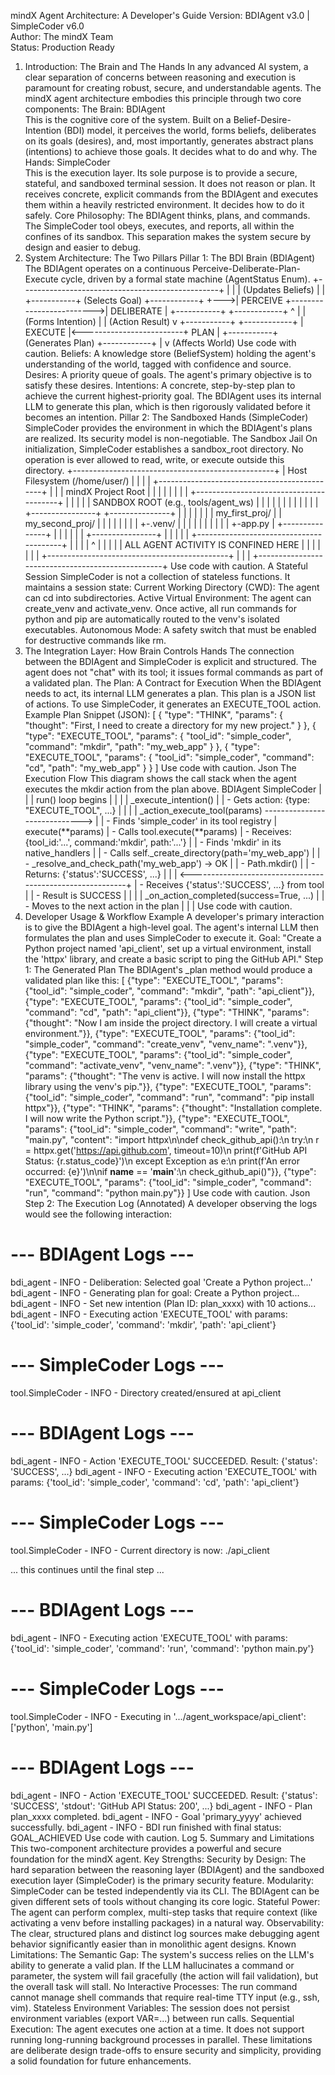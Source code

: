 mindX Agent Architecture: A Developer's Guide
Version: BDIAgent v3.0 | SimpleCoder v6.0 <br />
Author: The mindX Team <br />
Status: Production Ready
1. Introduction: The Brain and The Hands
In any advanced AI system, a clear separation of concerns between reasoning and execution is paramount for creating robust, secure, and understandable agents. The mindX agent architecture embodies this principle through two core components:
The Brain: BDIAgent<br />
This is the cognitive core of the system. Built on a Belief-Desire-Intention (BDI) model, it perceives the world, forms beliefs, deliberates on its goals (desires), and, most importantly, generates abstract plans (intentions) to achieve those goals. It decides what to do and why.
The Hands: SimpleCoder<br />
This is the execution layer. Its sole purpose is to provide a secure, stateful, and sandboxed terminal session. It does not reason or plan. It receives concrete, explicit commands from the BDIAgent and executes them within a heavily restricted environment. It decides how to do it safely.
Core Philosophy: The BDIAgent thinks, plans, and commands. The SimpleCoder tool obeys, executes, and reports, all within the confines of its sandbox. This separation makes the system secure by design and easier to debug.
2. System Architecture: The Two Pillars
Pillar 1: The BDI Brain (BDIAgent)
The BDIAgent operates on a continuous Perceive-Deliberate-Plan-Execute cycle, driven by a formal state machine (AgentStatus Enum).
+-------------------------------------------------+
      |                                                 |
      |   (Updates Beliefs)                             |
      |    +-----------+      (Selects Goal)      +------------+
      +--->| PERCEIVE  +------------------------->| DELIBERATE |
           +-----------+                          +------------+
                 ^                                       |
                 |                                (Forms Intention)
                 |                                       |
           (Action Result)                               v
           +-----------+                          +------------+
           | EXECUTE   |<-------------------------+    PLAN    |
           +-----------+      (Generates Plan)      +------------+
                 |
                 v
           (Affects World)
Use code with caution.
Beliefs: A knowledge store (BeliefSystem) holding the agent's understanding of the world, tagged with confidence and source.
Desires: A priority queue of goals. The agent's primary objective is to satisfy these desires.
Intentions: A concrete, step-by-step plan to achieve the current highest-priority goal. The BDIAgent uses its internal LLM to generate this plan, which is then rigorously validated before it becomes an intention.
Pillar 2: The Sandboxed Hands (SimpleCoder)
SimpleCoder provides the environment in which the BDIAgent's plans are realized. Its security model is non-negotiable.
The Sandbox Jail
On initialization, SimpleCoder establishes a sandbox_root directory. No operation is ever allowed to read, write, or execute outside this directory.
+--------------------------------------------------+
| Host Filesystem (/home/user/)                    |
|                                                  |
|  +---------------------------------------------+ |
|  | mindX Project Root                          | |
|  |                                             | |
|  |  +----------------------------------------+ | |
|  |  | SANDBOX ROOT (e.g., tools/agent_ws)    | | |
|  |  |                                        | | |
|  |  |  +----------------+  +---------------+ | | |
|  |  |  | my_first_proj/ |  | my_second_proj/ | | | |
|  |  |  |  +-.venv/      |  |               | | | |
|  |  |  |  +-app.py      |  +---------------+ | | |
|  |  |  +----------------+                    | | |
|  |  +----------------------------------------+ | |
|  |      ^                                     | |
|  |      |  ALL AGENT ACTIVITY IS CONFINED HERE | |
|  |                                             | |
|  +---------------------------------------------+ |
|                                                  |
+--------------------------------------------------+
Use code with caution.
A Stateful Session
SimpleCoder is not a collection of stateless functions. It maintains a session state:
Current Working Directory (CWD): The agent can cd into subdirectories.
Active Virtual Environment: The agent can create_venv and activate_venv. Once active, all run commands for python and pip are automatically routed to the venv's isolated executables.
Autonomous Mode: A safety switch that must be enabled for destructive commands like rm.
3. The Integration Layer: How Brain Controls Hands
The connection between the BDIAgent and SimpleCoder is explicit and structured. The agent does not "chat" with its tool; it issues formal commands as part of a validated plan.
The Plan: A Contract for Execution
When the BDIAgent needs to act, its internal LLM generates a plan. This plan is a JSON list of actions. To use SimpleCoder, it generates an EXECUTE_TOOL action.
Example Plan Snippet (JSON):
[
  {
    "type": "THINK",
    "params": {
      "thought": "First, I need to create a directory for my new project."
    }
  },
  {
    "type": "EXECUTE_TOOL",
    "params": {
      "tool_id": "simple_coder",
      "command": "mkdir",
      "path": "my_web_app"
    }
  },
  {
    "type": "EXECUTE_TOOL",
    "params": {
      "tool_id": "simple_coder",
      "command": "cd",
      "path": "my_web_app"
    }
  }
]
Use code with caution.
Json
The Execution Flow
This diagram shows the call stack when the agent executes the mkdir action from the plan above.
BDIAgent                                                   SimpleCoder
    |                                                            |
    | run() loop begins                                          |
    |                                                            |
    | _execute_intention()                                       |
    |   - Gets action: {type: "EXECUTE_TOOL", ...}               |
    |                                                            |
    | _action_execute_tool(params) -----------------------------> |
    |   - Finds 'simple_coder' in its tool registry              | execute(**params)
    |   - Calls tool.execute(**params)                           |   - Receives: {tool_id:'...', command:'mkdir', path:'...'}
    |                                                            |   - Finds 'mkdir' in its native_handlers
    |                                                            |   - Calls self._create_directory(path='my_web_app')
    |                                                            |     - _resolve_and_check_path('my_web_app') -> OK
    |                                                            |     - Path.mkdir()
    |                                                            |   - Returns: {'status':'SUCCESS', ...}
    |                                                            |
    | <----------------------------------------------------------+
    |   - Receives {'status':'SUCCESS', ...} from tool           |
    |   - Result is SUCCESS                                      |
    |                                                            |
    | _on_action_completed(success=True, ...)                    |
    |   - Moves to the next action in the plan                   |
    |                                                            |
Use code with caution.
4. Developer Usage & Workflow Example
A developer's primary interaction is to give the BDIAgent a high-level goal. The agent's internal LLM then formulates the plan and uses SimpleCoder to execute it.
Goal: "Create a Python project named 'api_client', set up a virtual environment, install the 'httpx' library, and create a basic script to ping the GitHub API."
Step 1: The Generated Plan
The BDIAgent's _plan method would produce a validated plan like this:
[
    {"type": "EXECUTE_TOOL", "params": {"tool_id": "simple_coder", "command": "mkdir", "path": "api_client"}},
    {"type": "EXECUTE_TOOL", "params": {"tool_id": "simple_coder", "command": "cd", "path": "api_client"}},
    {"type": "THINK", "params": {"thought": "Now I am inside the project directory. I will create a virtual environment."}},
    {"type": "EXECUTE_TOOL", "params": {"tool_id": "simple_coder", "command": "create_venv", "venv_name": ".venv"}},
    {"type": "EXECUTE_TOOL", "params": {"tool_id": "simple_coder", "command": "activate_venv", "venv_name": ".venv"}},
    {"type": "THINK", "params": {"thought": "The venv is active. I will now install the httpx library using the venv's pip."}},
    {"type": "EXECUTE_TOOL", "params": {"tool_id": "simple_coder", "command": "run", "command": "pip install httpx"}},
    {"type": "THINK", "params": {"thought": "Installation complete. I will now write the Python script."}},
    {"type": "EXECUTE_TOOL", "params": {"tool_id": "simple_coder", "command": "write", "path": "main.py", "content": "import httpx\n\ndef check_github_api():\n    try:\n        r = httpx.get('https://api.github.com', timeout=10)\n        print(f'GitHub API Status: {r.status_code}')\n    except Exception as e:\n        print(f'An error occurred: {e}')\n\nif __name__ == '__main__':\n    check_github_api()"}},
    {"type": "EXECUTE_TOOL", "params": {"tool_id": "simple_coder", "command": "run", "command": "python main.py"}}
]
Use code with caution.
Json
Step 2: The Execution Log (Annotated)
A developer observing the logs would see the following interaction:
# --- BDIAgent Logs ---
bdi_agent - INFO - Deliberation: Selected goal 'Create a Python project...'
bdi_agent - INFO - Generating plan for goal: Create a Python project...
bdi_agent - INFO - Set new intention (Plan ID: plan_xxxx) with 10 actions...
bdi_agent - INFO - Executing action 'EXECUTE_TOOL' with params: {'tool_id': 'simple_coder', 'command': 'mkdir', 'path': 'api_client'}

# --- SimpleCoder Logs ---
tool.SimpleCoder - INFO - Directory created/ensured at api_client

# --- BDIAgent Logs ---
bdi_agent - INFO - Action 'EXECUTE_TOOL' SUCCEEDED. Result: {'status': 'SUCCESS', ...}
bdi_agent - INFO - Executing action 'EXECUTE_TOOL' with params: {'tool_id': 'simple_coder', 'command': 'cd', 'path': 'api_client'}

# --- SimpleCoder Logs ---
tool.SimpleCoder - INFO - Current directory is now: ./api_client

... this continues until the final step ...

# --- BDIAgent Logs ---
bdi_agent - INFO - Executing action 'EXECUTE_TOOL' with params: {'tool_id': 'simple_coder', 'command': 'run', 'command': 'python main.py'}

# --- SimpleCoder Logs ---
tool.SimpleCoder - INFO - Executing in '.../agent_workspace/api_client': ['python', 'main.py']

# --- BDIAgent Logs ---
bdi_agent - INFO - Action 'EXECUTE_TOOL' SUCCEEDED. Result: {'status': 'SUCCESS', 'stdout': 'GitHub API Status: 200', ...}
bdi_agent - INFO - Plan plan_xxxx completed.
bdi_agent - INFO - Goal 'primary_yyyy' achieved successfully.
bdi_agent - INFO - BDI run finished with final status: GOAL_ACHIEVED
Use code with caution.
Log
5. Summary and Limitations
This two-component architecture provides a powerful and secure foundation for the mindX agent.
Key Strengths:
Security by Design: The hard separation between the reasoning layer (BDIAgent) and the sandboxed execution layer (SimpleCoder) is the primary security feature.
Modularity: SimpleCoder can be tested independently via its CLI. The BDIAgent can be given different sets of tools without changing its core logic.
Stateful Power: The agent can perform complex, multi-step tasks that require context (like activating a venv before installing packages) in a natural way.
Observability: The clear, structured plans and distinct log sources make debugging agent behavior significantly easier than in monolithic agent designs.
Known Limitations:
The Semantic Gap: The system's success relies on the LLM's ability to generate a valid plan. If the LLM hallucinates a command or parameter, the system will fail gracefully (the action will fail validation), but the overall task will stall.
No Interactive Processes: The run command cannot manage shell commands that require real-time TTY input (e.g., ssh, vim).
Stateless Environment Variables: The session does not persist environment variables (export VAR=...) between run calls.
Sequential Execution: The agent executes one action at a time. It does not support running long-running background processes in parallel.
These limitations are deliberate design trade-offs to ensure security and simplicity, providing a solid foundation for future enhancements.

